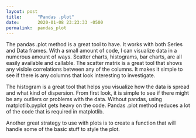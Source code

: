```yaml
---
layout: post
title:      "Pandas .plot"
date:       2020-01-08 23:23:33 -0500
permalink:  pandas_plot
---
```



The pandas .plot method is a great tool to have.  It works with both Series and Data frames.  With a small amount of code, I can visualize data in a numerous amount of ways.  Scatter charts, histograms, bar charts, are all easily available and callable.  The scatter matrix is a great tool that shows any visible correlations between any of the columns.  It makes it simple to see if there is any columns that look interesting to investigate. 

The histogram is a great tool that helps you visualize how the data is spread and what kind of dispersion.  From first look, it is simple to see if there might be any outliers or problems with the data.  Without pandas, using matplotlib.pyplot gets heavy on the code.  Pandas .plot method reduces a lot of the code that is required in matplotlib.

Another great strategy to use with plots is to create a function that will handle some of the basic stuff to style the plot.  

```


```
